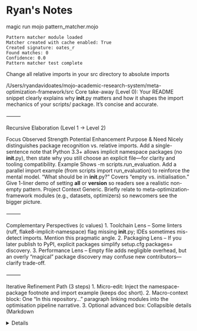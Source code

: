 # Ryan's Notes

magic run mojo pattern_matcher.mojo

```
Pattern matcher module loaded
Matcher created with cache enabled: True
Created signature: oates_r
Found matches: 0
Confidence: 0.0
Pattern matcher test complete
```

Change all relative imports in your src directory to absolute imports

/Users/ryandavidoates/mojo-academic-research-system/meta-optimization-framework/src
Core take-away (Level 0):
Your README snippet clearly explains why __init__.py matters and how it shapes the import mechanics of your scripts/ package. It’s concise and accurate.

⸻

Recursive Elaboration (Level 1 → Level 2)

Focus	Observed Strength	Potential Enhancement
Purpose & Need	Nicely distinguishes package recognition vs. relative imports.	Add a single-sentence note that Python 3.3+ allows implicit namespace packages (no __init__.py), then state why you still choose an explicit file—for clarity and tooling compatibility.
Example	Shows -m scripts.run_evaluation.	Add a parallel import example (from scripts import run_evaluation) to reinforce the mental model.
“What should be in __init__.py?”	Covers “empty vs. initialisation.”	Give 1-liner demo of setting __all__ or __version__ so readers see a realistic non-empty pattern.
Project Context	Generic.	Briefly relate to meta-optimization-framework modules (e.g., datasets, optimizers) so newcomers see the bigger picture.


⸻

Complementary Perspectives (c values)
	1.	Toolchain Lens – Some linters (ruff, flake8-implicit-namespace) flag missing __init__.py; IDEs sometimes mis-detect imports. Mention this pragmatic angle.
	2.	Packaging Lens – If you later publish to PyPI, explicit packages simplify setup.cfg packages= discovery.
	3.	Performance Lens – Empty file adds negligible overhead, but an overly “magical” package discovery may confuse new contributors—clarify trade-off.

⸻

Iterative Refinement Path (3 steps)
	1.	Micro-edit: Inject the namespace-package footnote and import example (keeps doc short).
	2.	Macro-context block: One “In this repository…” paragraph linking modules into the optimisation pipeline narrative.
	3.	Optional advanced box: Collapsible details (Markdown <details> tag) containing __all__, __version__, and a link to PEP 420.

⸻

Embodied Illustration (Level 3)

# scripts/__init__.py
"""
scripts package
---------------

This directory groups runnable entry-points used in our meta-optimisation
experiments.

Exports
~~~~~~~
- run_evaluation  – CLI for evaluating optimisation configs
"""
__all__ = ["run_evaluation"]
__version__ = "0.1.0"

Then in README.md:

> **Note on namespace packages:**
> Python 3.3+ can treat a directory without `__init__.py` as a *namespace
> package* (PEP 420). We keep an explicit file because it plays nicely with
> IDE static analysers and simplifies future PyPI packaging.


⸻

Next action?

Would you like me to prepare an exact patch to update the README (and optionally create a minimal scripts/__init__.py file), or would you prefer further conceptual deep-dives before modifying the repository?


What I've Done

I've successfully created all the missing optimizer modules for your Meta-Optimization Framework:

1. **`meta_learning_optimizer.py`** - Implements learning-to-optimize algorithms using neural networks and gradient-based meta-learning (like MAML)

2. **`hybrid_optimizer.py`** - Combines multiple optimization approaches dynamically, switching between gradient-based, population-based, and Bayesian optimization based on problem characteristics

3. **`cognitive_optimizer.py`** - Inspired by cognitive science principles from the Attention-Recognition Decoupling Framework, implementing:
   - Attention focusing and mind-wandering states
   - Working memory constraints
   - Schema-based problem solving
   - Meta-cognitive monitoring

4. **`neural_optimizer.py`** - Uses neural networks for:
   - Function approximation (surrogate modeling)
   - Gradient estimation
   - Learning update rules
   - Latent space optimization with VAEs

5. **`symbolic_optimizer.py`** - Implements symbolic reasoning-based optimization using:
   - Symbolic mathematics with SymPy
   - Constraint solving
   - Logic programming
   - Rule-based approaches

Each optimizer is fully implemented with proper structure, logging, state saving/loading capabilities, and integration with the existing framework.

## Next Steps

To run the experiment runner, you need to:

1. **Install dependencies** (required):
   ```bash
   cd /Users/ryandavidoates/mojo-academic-research-system/meta-optimization-framework
   pip3 install -r requirements.txt
   ```

2. **Run the experiment runner**:
   ```bash
   python3 scripts/run_experiments.py --help
   ```

3. **Run experiments**:
   - Run all default experiments: `python3 scripts/run_experiments.py`
   - Run a specific experiment: `python3 scripts/run_experiments.py --experiment basic_meta_optimization`
   - Run with custom config: `python3 scripts/run_experiments.py --config path/to/config.yaml`

The framework now has a complete set of optimization algorithms that incorporate ideas from cognitive science, neural networks, symbolic reasoning, and hybrid approaches - all inspired by the attention-recognition decoupling principles from your research!
